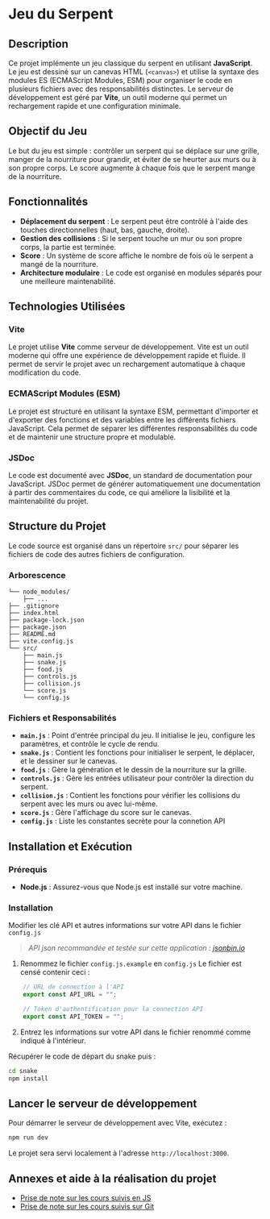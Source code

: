 # Jeu du Serpent

## Description

Ce projet implémente un jeu classique du serpent en utilisant **JavaScript**. Le jeu est dessiné sur un canevas HTML (`<canvas>`) et utilise la syntaxe des modules ES (ECMAScript Modules, ESM) pour organiser le code en plusieurs fichiers avec des responsabilités distinctes. Le serveur de développement est géré par **Vite**, un outil moderne qui permet un rechargement rapide et une configuration minimale.

## Objectif du Jeu

Le but du jeu est simple : contrôler un serpent qui se déplace sur une grille, manger de la nourriture pour grandir, et éviter de se heurter aux murs ou à son propre corps. Le score augmente à chaque fois que le serpent mange de la nourriture.

## Fonctionnalités

- **Déplacement du serpent** : Le serpent peut être contrôlé à l'aide des touches directionnelles (haut, bas, gauche, droite).
- **Gestion des collisions** : Si le serpent touche un mur ou son propre corps, la partie est terminée.
- **Score** : Un système de score affiche le nombre de fois où le serpent a mangé de la nourriture.
- **Architecture modulaire** : Le code est organisé en modules séparés pour une meilleure maintenabilité.

## Technologies Utilisées

### Vite

Le projet utilise **Vite** comme serveur de développement. Vite est un outil moderne qui offre une expérience de développement rapide et fluide. Il permet de servir le projet avec un rechargement automatique à chaque modification du code.

### ECMAScript Modules (ESM)

Le projet est structuré en utilisant la syntaxe ESM, permettant d'importer et d'exporter des fonctions et des variables entre les différents fichiers JavaScript. Cela permet de séparer les différentes responsabilités du code et de maintenir une structure propre et modulable.

### JSDoc

Le code est documenté avec **JSDoc**, un standard de documentation pour JavaScript. JSDoc permet de générer automatiquement une documentation à partir des commentaires du code, ce qui améliore la lisibilité et la maintenabilité du projet.

## Structure du Projet

Le code source est organisé dans un répertoire `src/` pour séparer les fichiers de code des autres fichiers de configuration.

### Arborescence

```
└── node_modules/
    ├── ...
├── .gitignore
├── index.html
├── package-lock.json
├── package.json
├── README.md
├── vite.config.js
└── src/
    ├── main.js
    ├── snake.js
    ├── food.js
    ├── controls.js
    ├── collision.js
    └── score.js
    └── config.js
```

### Fichiers et Responsabilités

- **`main.js`** : Point d'entrée principal du jeu. Il initialise le jeu, configure les paramètres, et contrôle le cycle de rendu.
- **`snake.js`** : Contient les fonctions pour initialiser le serpent, le déplacer, et le dessiner sur le canevas.
- **`food.js`** : Gère la génération et le dessin de la nourriture sur la grille.
- **`controls.js`** : Gère les entrées utilisateur pour contrôler la direction du serpent.
- **`collision.js`** : Contient les fonctions pour vérifier les collisions du serpent avec les murs ou avec lui-même.
- **`score.js`** : Gère l'affichage du score sur le canevas.
- **`config.js`** : Liste les constantes secrète pour la connetion API

## Installation et Exécution

### Prérequis

- **Node.js** : Assurez-vous que Node.js est installé sur votre machine.

### Installation

Modifier les clé API et autres informations sur votre API dans le fichier `config.js`
> *API json recommandée et testée sur cette application : [jsonbin.io](https://jsonbin.io/)*
1. Renommez le fichier `config.js.example` en `config.js`
    Le fichier est censé contenir ceci : 
```javascript
    // URL de connection à l'API
    export const API_URL = "";

    // Token d'authentification pour la connection API
    export const API_TOKEN = "";
```
2. Entrez les informations sur votre API dans le fichier renommé comme indiqué à l'intérieur.


Récupérer le code de départ du snake puis :

```bash
cd snake
npm install
```

## Lancer le serveur de développement

Pour démarrer le serveur de développement avec Vite, exécutez :

```bash
npm run dev
```

Le projet sera servi localement à l'adresse `http://localhost:3000`.

## Annexes et aide à la réalisation du projet
* [Prise de note sur les cours suivis en JS](./annexes/PrisesDeNote/Javascript.md)
* [Prise de note sur les cours suivis sur Git](./annexes/PrisesDeNote/Git.md)
